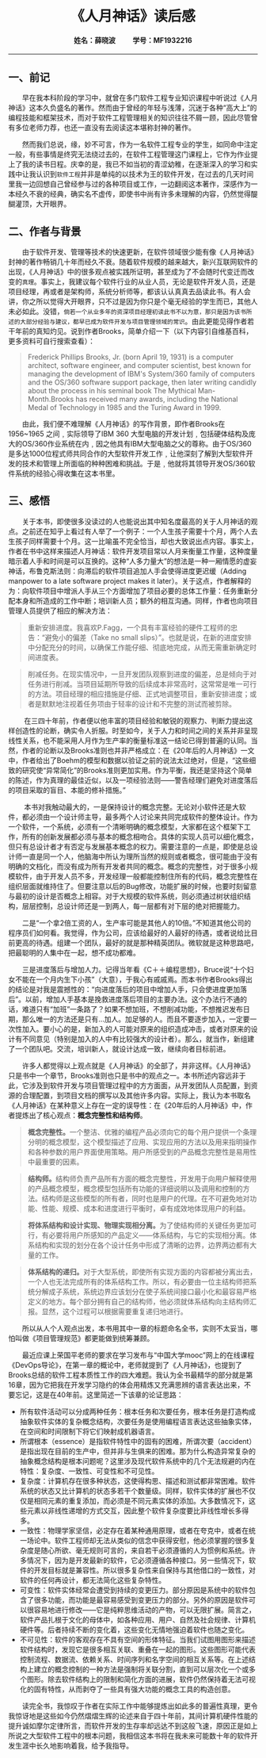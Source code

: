 # <center>《人月神话》读后感</center>     

#### <center>姓名：薛晓波 &emsp;&emsp; 学号：MF1932216</center> 
--- 

## 一、前记
&emsp;&emsp;早在我本科阶段的学习中，就曾在多门软件工程专业知识课程中听说过《人月神话》这本久负盛名的著作。然而由于曾经的年轻与浅薄，沉迷于各种“高大上”的编程技能和框架技术，而对于软件工程管理相关的知识往往不屑一顾，因此尽管曾有多位老师力荐，也还一直没有去阅读这本堪称封神的著作。  
  

&emsp;&emsp;然而我们总说，缘，妙不可言，作为一名软件工程专业的学生，如同命中注定一般，有些事情是终究无法绕过去的，在软件工程管理这门课程上，它作为作业提上了我的读书日程。庆幸的是，我已不如当初的青涩幼稚，在逐渐深入的学习和实践中让我认识到`软件工程`并非是单纯的以技术为王的软件开发，在过去的几天时间里我一边回想自己曾经参与过的各种项目或工作，一边翻阅这本著作，深感作为一本经久不衰的经典，确实名不虚传，即使书中尚有许多未理解的内容，仍然觉得醍醐灌顶，大开眼界。   
 
## 二、作者与背景
&emsp;&emsp;由于软件开发、管理等技术的快速更新，在软件领域很少能有像《人月神话》封神的著作畅销几十年而经久不衰。随着软件规模的越来越大，新兴互联网软件的出现，《人月神话》中的很多观点被实践所证明，甚至成为了不会随时代变迁而改变的`真理`。事实上，我建议每个软件行业的从业人员，无论是软件开发人员，还是项目经理，再或者是架构师，系统分析师等，都该认认真真去品读此书。有人会讲，你之所以觉得大开眼界，只不过是因为你只是个毫无经验的学生而已，其他人未必如此。没错，`倘若一个从业多年的资深项目经理初读此书不以为意，那只是因为该书所述的大部分经验与建议，都早已成为软件开发与项目管理领域的常识`。由此更能见得作者若干年前的真知灼见。说到作者Brooks，简单介绍一下（以下内容引自维基百科，更多资料可自行搜索查看）：
> Frederick Phillips Brooks, Jr. (born April 19, 1931) is a computer architect, software engineer, and computer scientist, best known for managing the development of IBM's System/360 family of computers and the OS/360 software support package, then later writing candidly about the process in his seminal book The Mythical Man-Month.Brooks has received many awards, including the National Medal of Technology in 1985 and the Turing Award in 1999.  
  
&emsp;&emsp;由此，我们便不难理解《人月神话》的写作背景，即作者Brooks在1956~1965 之间﹐实际领导了IBM 360 大型电脑的开发计划﹐包括硬体结构及庞大的OS/360作业系统在内﹐因之他具有IBM大型电脑之父的尊称。由于OS/360是多达1000位程式师共同合作的大型软件开发工作﹐让他深刻了解到大型软件开发的技术和管理上所面临的种种困难和挑战。于是﹐他就将其领导开发OS/360软件系统的经验心得收集在这本书里。
  
## 三、感悟
&emsp;&emsp;关于本书，即使很多没读过的人也能说出其中知名度最高的关于人月神话的观点。之前还在知乎上看过有人举了一个例子：一个人生孩子需要十个月，两个人去生孩子同样需要十个月。这一比喻虽不完全恰当，却也大致说出点内容。事实上，作者在书中这样来描述人月神话：软件开发项目常以人月来衡量工作量，这种度量暗示着人手和时间是可以互换的。这种“人多力量大”的想法是一种一厢情愿的虚妄神话，布鲁克斯法则：向滞后的软件项目追加人手会使得进度更迟缓（Adding manpower to a late software project makes it later）。关于这点，作者解释的为：向软件项目中增派人手从三个方面增加了项目必要的总体工作量：任务重新分配本身和所造成的工作中断；培训新人员；额外的相互沟通。同样，作者也向项目管理人员提供了相应的解决方法：
>重新安排进度。我喜欢P.Fagg，一个具有丰富经验的硬件工程师的忠告：“避免小的偏差（Take no small slips）”。也就是说，在新的进度安排中分配充分的时间，以确保工作能仔细、彻底地完成，从而无需重新确定时间进度表。

>削减任务。在现实情况中，一旦开发团队观察到进度的偏差，总是倾向于对任务进行削减。当项目延期所导致的后续成本非常高时，这常常是唯一可行的方法。项目经理的相应措施是仔细、正式地调整项目，重新安排进度；或者是默默地注视着任务项由于轻率的设计和不完整的测试而被剪除。  

&emsp;&emsp;  在三四十年前，作者便以他丰富的项目经验和敏锐的观察力、判断力提出这样创造性的论断，确实令人折服。时至如今，关于人力和时间之间的关系并非呈现线性关系，也不能采用人月作为生产率的衡量标准这一结论已得到普遍的认同。当然，作者的论断以及Brooks准则也并非严格成立：在《20年后的人月神话》一文中，作者给出了Boehm的模型和数据以验证之前的说法太过绝对，但是，“这些细致的研究使“异常简化”的Brooks准则更加实用。作为平衡，我还是坚持这个简单的陈述，作为真理的最佳近似，以及一项经验法则——警告经理们避免对进度落后的项目采取的盲目、本能的修补措施。”  
 
&emsp;&emsp; 本书对我触动最大的，一是保持设计的概念完整。无论对小软件还是大软件，都必须由一个设计师主导，最多两个人讨论来共同完成软件的整体设计。作为一个软件，一个系统，必须有一个清晰明确的概念模型，大家都在这个框架下工作，所有的创新发展都必须与基本的概念相吻合。具体的实现人员可以细化概念，但只有总设计者才有否定与发展基本概念的权力。需要注意的一点是，即使是总设计师一直是同一个人，他脑海中所认为理所当然的规则或者概念，很可能由于没有明确的文档化，而没有成为所有开发者共同的概念。概念的完整性，对于很多小规模软件，由于开发人员不多，开发经理一般都能控制住所有的代码，概念完整性在组织层面就维持住了。但要注意以后的Bug修改，功能扩展的时候，也要时刻留意与最初的设计是否概念上相容。对于大规模的软件系统，则必须通过树状组织结构，层层控制，总设计师还是一到两人，每一层都有对下层的绝对把握能力。
  
&emsp;&emsp;二是“一个拿2倍工资的人，生产率可能是其他人的10倍。”不知道其他公司的程序员们如何看。我觉得，作为公司，应该给最好的人最好的待遇，或者说给比目前更高的待遇。组建一个团队，最好的就是那种精英团队。微软就是这种思路吧，把最聪明的人集中在一起，想不成功都难。  
 
&emsp;&emsp;三是进度落后与增加人力。记得当年看《C＋＋编程思想》，Bruce说“十个妇女不能在一个月内生下小孩”（大意），于我心有戚戚焉。而本书作者Brooks得出的结论是对我是震撼性的：“向进度落后的项目中增加人手，只会使进度更加落后”。以前，增加人手基本是挽救进度落后项目的主要办法。这个办法行不通的话，难道只有“加班”一条路了？如果不想加班，不想削减功能，不想推迟发布日期，那么唯一的方法还是只有…加人。加足够的人。而且不要逐步加入，一定要一次性加入。要小心的是，新加入的人可能对原来的组织造成冲击，或者对原来的设计有不同意见（特别是加入的人中有比较强大的设计者）。那么，就当作，新组建了一个团队吧。交流，培训新人，就设计达成一致，继续向者目标前进。    

&emsp;&emsp;许多人都觉得以上观点就是《人月神话》的全部了，并非这样。《人月神话》只是书中一个章节，Brooks准则也只是书中的观点之一。本书所述内容远非于此，它涉及到软件开发与项目管理过程中的方方面面，从开发团队人员配置，到资源的合理配置，到项目文档的撰写以及其他许多内容。实际上，我认为本书取名《人月神话》在某种意义上存在一定的误导性：在《20年后的人月神话》中，作者提炼出了核心观点：<strong>概念完整性和结构师</strong>。

> <strong>概念完整性。</strong>一个整洁、优雅的编程产品必须向它的每个用户提供一个条理分明的概念模型，这个模型描述了应用、实现应用的方法以及用来指明操作和各种参数的用户界面使用策略。用户所感受到的产品概念完整性是易用性中最重要的因素。  

> <strong>结构师。</strong>结构师负责产品所有方面的概念完整性，开发用于向用户解释使用的产品概念模型，概念模型包括所有功能的详细说明以及调用和控制的方法。结构师是这些模型的所有者，同时也是用户的代理。在不可避免地对功能、性能、规模、成本和进度进行平衡时，卓有成效地体现用户的利益。    

><strong>将体系结构和设计实现、物理实现相分离。</strong>为了使结构师的关键任务更加可行，有必要将用户所感知的产品定义——体系结构，与它的实现相分离。体系结构和实现的划分在各个设计任务中形成了清晰的边界，边界两边都有大量的工作。  

><strong>体系结构的递归。</strong>对于大型系统，即使所有实现方面的内容都被分离出去，一个人也无法完成所有的体系结构工作。所以，有必要由一位主结构师把系统分解成子系统，系统边界应该划分在使子系统间接口最小化和最容易严格定义的地方。每个部分拥有自己的结构师，他必须就体系结构向主结构师汇报。显然，这个过程可以根据需要重复递归地进行。  
  
&emsp;&emsp;所以从人个人观点出发，本书用其中一章的标题命名全书，实则不太妥当，哪怕叫做《项目管理规范》都更能做到统筹兼顾。  
  
&emsp;&emsp;最近应课上荣国平老师的要求在学习发布与“中国大学mooc”网上的在线课程《DevOps导论》，在第一章的概论中，老师就提到了《人月神话》，也提到了Brooks总结的软件工程本质性工作的四大难题。我认为全书最精华的部分就是第16章，因为它把我在开发学习隐约的体会用精炼又充满思辨的语言表达出来，不要忘记，这是在40年前。这里简述一下该章的论证思路：
- 所有软件活动可以分成两种任务：根本任务和次要任务，根本任务是打造构成抽象软件实体的复杂概念结构，次要任务是使用编程语言表达这些抽象实体，在空间和时间限制下将它们映射成机器语言。
- 所谓根本（essence）是指软件特性中的固有的困难，所谓次要（accident）是指出现在目前的生产中，但并非与生俱来的困难。那为什么构造异常复杂的抽象概念结构是根本问题呢？这里涉及现代软件系统中的几个无法规避的内在特性：复杂度、一致性、可变性和不可见性。
- 复杂度：计算机存在很多种状态，这使得构思、描述和测试都非常困难。软件系统的状态又比计算机的状态多若干个数量级。同样，软件实体的扩展也不仅仅是相同元素的重复添加，而必须是不同元素实体的添加。大多数情况下，这些元素以非线性递增的方式交互，因此整个软件复杂度要比非线性增长多得多。
- 一致性：物理学家坚信，必定存在着某种通用原理，或者在夸克中，或者在统一场论中。软件工程师却无法从类似的信念中获得安慰，他必须掌握的很多复杂度是随心所欲、毫无规则可言的，来自若干必须遵循的人为惯例和系统。许多情况下，因为是开发最新的软件，它必须遵循各种接口。另一些情况下，软件的开发目标就是兼容性。所以很多复杂性来自保持与其他借口的一致性，对软件的任何再设计，都无法简化这些复杂特性。
- 可变性：软件实体经常会遭受到持续的变更压力。部分原因是系统中的软件包含了很多功能，而功能是最容易感受到变更压力的部分。另外的原因是软件可以很容易地进行修改——它是纯粹思维活动的产物，可以无限扩展。简言之，软件产品扎根于文化的母体中，如各种应用、用户、自然及社会规律、计算机硬件等。后者持续不断的变化着，这些变化无情地强迫着软件也随之变化。
- 不可见性：软件的客观存在不具有空间的形体特征。当我们试图用图形来描述软件结构时，发现它是很多相互关联、重叠在一起的图形。这些图形可能代表控制流程、数据流、依赖关系、时间序列和名字空间的相互关系等。在上述结构上建立的概念控制的一种方法是强制将关联分割，直到可以层次化一个或多个图形。除去软件结构上的限制和简化方面的进展，软件仍然保持着无法可视化的固有特性，从而剥夺了一些具有强大功能的概念工具的构造创意。

&emsp;&emsp;读完全书，我惊叹于作者在实际工作中能够提炼出如此多的普遍性真理，更令我惊讶地是这些如今仍然熠熠生辉的论述来自于四十年前，其间计算机硬件性能的提升诚如摩尔定律所言，而软件开发的生存率却远达不到这般飞速，原因正是如上所说之大型软件工程中的根本问题，我相信这本书将在我未来可能数十年的软件开发生涯中长久地影响着我，给予我指导。




